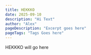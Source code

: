 ```yaml
--- 
title: HEKKKO
date: 2025-09-10
description: "Hi Text"
author: "Alex"
pageDescription: "Excerpt goes here"
pageTags: "Tags Goes here"
---
```



HEKKKO will go here

